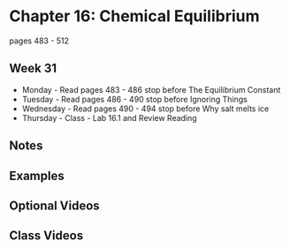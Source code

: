 # Chapter 16:  Chemical Equilibrium

pages 483 - 512

## Week 31

- Monday - Read pages 483 - 486 stop before The Equilibrium Constant
- Tuesday - Read pages 486 - 490 stop before Ignoring Things
- Wednesday - Read pages 490 - 494 stop before Why salt melts ice
- Thursday - Class - Lab 16.1 and Review Reading

## Notes

## Examples

## Optional Videos

## Class Videos
